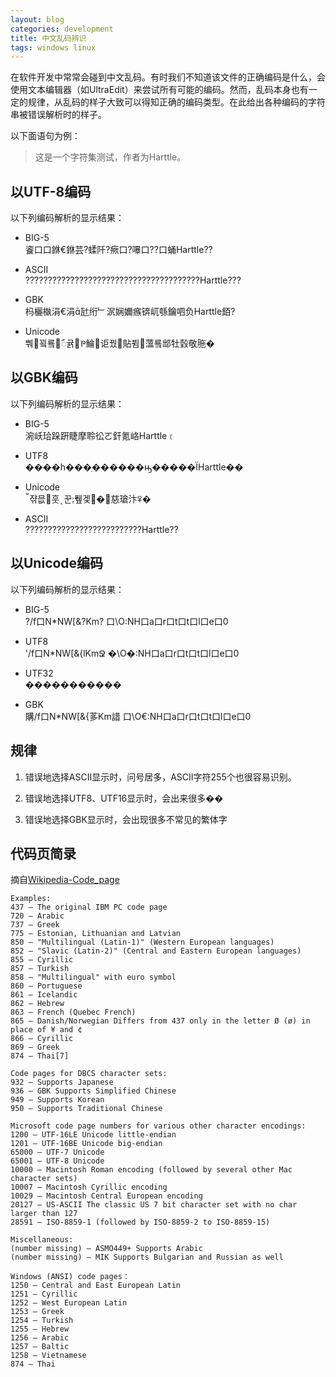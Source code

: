 ```yaml
---
layout: blog
categories: development
title: 中文乱码辨识
tags: windows linux
---
```


在软件开发中常常会碰到中文乱码。有时我们不知道该文件的正确编码是什么，会使用文本编辑器（如UltraEdit）来尝试所有可能的编码。然而，乱码本身也有一定的规律，从乱码的样子大致可以得知正确的编码类型。在此给出各种编码的字符串被错误解析时的样子。

以下面语句为例：

> 这是一个字符集测试，作者为Harttle。

<!--more-->

## 以UTF-8编码

以下列编码解析的显示结果：

* BIG-5  
餈口口銝€銝芸?蝚阡?瘚口?嚗口??口蛹Harttle??

* ASCII  
???????????????????????????????????????Harttle???

* GBK  
杩欐槸涓€涓瓧绗﹂泦娴嬭瘯锛屼綔鑰呬负Harttle銆?

* Unicode  
뿨꾘룤ꪸ귥ꚬ鯩讵꿨貼뷤薀룤䢺牡瑴敬胣�

## 以GBK编码

以下列编码解析的显示结果：

* BIG-5   
涴岆珨跺趼睫摩聆彸ㄛ釬氪峈Harttle﹝

* UTF8  
����һ���ַ������ԣ�����ΪHarttle��

* Unicode  
쟊믒훗﮷꾼퓊겣�꫎慈瑲汴ꅥ�

* ASCII  
??????????????????????????Harttle??

## 以Unicode编码

以下列编码解析的显示结果：

* BIG-5    
?/f口N*NW[&?Km?
口\O:NH口a口r口t口t口l口e口0  

* UTF8  
'/f口N*NW[&{lKmՋ
�\O�:NH口a口r口t口t口l口e口0  

* UTF32  
�����������

* GBK  
購/f口N*NW[&{茤Km諎
口\O€:NH口a口r口t口t口l口e口0

## 规律  

1. 错误地选择ASCII显示时，问号居多，ASCII字符255个也很容易识别。

2. 错误地选择UTF8、UTF16显示时，会出来很多��

3. 错误地选择GBK显示时，会出现很多不常见的繁体字

##	代码页简录

摘自[Wikipedia-Code_page][wiki]

[wiki]:http://en.wikipedia.org/wiki/Code_page/

    Examples:
    437 — The original IBM PC code page
    720 — Arabic
    737 — Greek
    775 — Estonian, Lithuanian and Latvian
    850 — "Multilingual (Latin-1)" (Western European languages)
    852 — "Slavic (Latin-2)" (Central and Eastern European languages)
    855 — Cyrillic
    857 — Turkish
    858 — "Multilingual" with euro symbol
    860 — Portuguese
    861 — Icelandic
    862 — Hebrew
    863 — French (Quebec French)
    865 — Danish/Norwegian Differs from 437 only in the letter Ø (ø) in place of ¥ and ¢
    866 — Cyrillic
    869 — Greek
    874 — Thai[7]

    Code pages for DBCS character sets:
    932 — Supports Japanese
    936 — GBK Supports Simplified Chinese
    949 — Supports Korean
    950 — Supports Traditional Chinese

    Microsoft code page numbers for various other character encodings:
    1200 — UTF-16LE Unicode little-endian
    1201 — UTF-16BE Unicode big-endian
    65000 — UTF-7 Unicode
    65001 — UTF-8 Unicode
    10000 — Macintosh Roman encoding (followed by several other Mac character sets)
    10007 — Macintosh Cyrillic encoding
    10029 — Macintosh Central European encoding
    20127 — US-ASCII The classic US 7 bit character set with no char larger than 127
    28591 — ISO-8859-1 (followed by ISO-8859-2 to ISO-8859-15)

    Miscellaneous:
    (number missing) — ASMO449+ Supports Arabic
    (number missing) — MIK Supports Bulgarian and Russian as well

    Windows (ANSI) code pages：
    1250 — Central and East European Latin
    1251 — Cyrillic
    1252 — West European Latin
    1253 — Greek
    1254 — Turkish
    1255 — Hebrew
    1256 — Arabic
    1257 — Baltic
    1258 — Vietnamese
    874 — Thai
